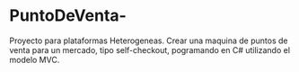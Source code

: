 # PuntoDeVenta-
Proyecto para plataformas Heterogeneas. Crear una maquina de puntos de venta para un mercado, tipo self-checkout, pogramando en C# utilizando el modelo MVC.
